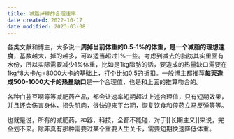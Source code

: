 ```yaml
---
title: 减脂掉秤的合理速率
date created: 2022-10-17
date modified: 2023-03-08
---
```


各类文献和博主，大多说**一周掉当前体重的0.5-1%的体重，是一个减脂的理想速度**，基数越大，掉的越多，可以适当超过1%一些。考虑到减去的脂肪其实里面有水份，所以实际需要减少1%体重，比如是1kg脂肪的话，要造成的热量缺口需要在1kg\*8大卡/g=8000大卡的基础上，打个比如0.5的折扣。一般博主都推荐**每天造成500-1000大卡的热量缺口**是一个合理值，也是和上面的推算吻合的。

各种白芸豆啊等等减肥药产品，都会让速率短期超过上述合理值，只有短期效果，并且还会伤害身体，损失肌肉，很快迎来平台期，恢复饮食和停药立马反弹等等。

也就是说，所有的减肥药，神器，科技，全都不能碰，对于[[长期主义]]来说，完全划不来。除非真有那种需要过某个重要人生关卡，需要短期快速降低体重。
